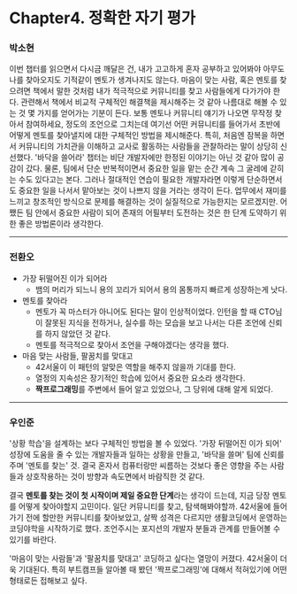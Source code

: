 # Chapter4. 정확한 자기 평가

### 박소현

이번 챕터를 읽으면서 다시금 깨달은 건, 내가 고고하게 혼자 공부하고 있어봐야 아무도 나를 찾아오지도 기적같이 멘토가 생겨나지도 않는다. 마음이 맞는 사람, 혹은 멘토를 찾으려면 책에서 말한 것처럼 내가 적극적으로 커뮤니티를 찾고 사람들에게 다가가야 한다. 관련해서 책에서 비교적 구체적인 해결책을 제시해주는 것 같아 나름대로 해볼 수 있는 것 몇 가지를 얻어가는 기분이 든다. 보통 멘토나 커뮤니티 얘기가 나오면 무작정 찾아서 참여하세요, 정도의 조언으로 그치는데 여기선 어떤 커뮤니티를 들어가서 초반에 어떻게 멘토를 찾아낼지에 대한 구체적인 방법을 제시해준다. 특히, 처음엔 잠복을 하면서 커뮤니티의 가치관을 이해하고 교사로 활동하는 사람들을 관찰하라는 말이 상당히 신선했다.
'바닥을 쓸어라' 챕터는 비단 개발자에만 한정된 이야기는 아닌 것 같아 많이 공감이 갔다. 물론, 팀에서 단순 반복적이면서 중요한 일을 맡는 순간 계속 그 굴레에 갇히는 수도 있다고는 본다. 그러나 절대적인 연습이 필요한 개발자라면 이렇게 단순하면서도 중요한 일을 나서서 맡아보는 것이 나쁘지 않을 거라는 생각이 든다. 업무에서 재미를 느끼고 창조적인 방식으로 문제를 해결하는 것이 실질적으로 가능한지는 모르겠지만. 어쨌든 팀 안에서 중요한 사람이 되어 존재의 어필부터 도전하는 것은 한 단계 도약하기 위한 좋은 방법론이라 생각한다.

---

### 전환오

- 가장 뒤떨어진 이가 되어라
  - 뱀의 머리가 되느니 용의 꼬리가 되어서 용의 몸통까지 빠르게 성장하는게 낫다.
- 멘토를 찾아라
  - 멘토가 꼭 마스터가 아니어도 된다는 말이 인상적이었다. 인턴을 할 때 CTO님이 잘못된 지식을 전하거나, 실수를 하는 모습을 보고 나서는 다른 조언에 신뢰를 하지 않았던 것 같다.
  - 멘토를 적극적으로 찾아서 조언을 구해야겠다는 생각을 했다.
- 마음 맞는 사람들, 팔꿈치를 맞대고
  - 42서울이 이 패턴의 알맞은 역할을 해주지 않을까 기대를 한다.
  - 열정의 지속성은 장기적인 학습에 있어서 중요한 요소라 생각한다.
  - **짝프로그래밍**를 주변에서 들어 알고 있었으나, 그 당위에 대해 알게 되었다.


----
### 우인준

'상황 학습'을 설계하는 보다 구체적인 방법을 볼 수 있었다. '가장 뒤떨어진 이가 되어' 성장에 도움을 줄 수 있는 개발자들과 일하는 상황을 만들고, '바닥을 쓸며' 팀에 신뢰를 주며 '멘토를 찾는' 것. 결국 혼자서 컴퓨터랑만 씨름하는 것보다 좋은 영향을 주는 사람들과 상호작용하는 것이 방향과 속도면에서 바람직한 것 같다. 

결국 **멘토를 찾는 것이 첫 시작이며 제일 중요한 단계**라는 생각이 드는데, 지금 당장 멘토를 어떻게 찾아야할지 고민이다. 일단 커뮤니티를 찾고, 탐색해봐야할까. 42서울에 들어가기 전에 할만한 커뮤니티를 찾아보았고, 살짝 성격은 다르지만 생활코딩에서 운영하는 코딩야학을 시작하기로 했다. 조언주시는 포지션의 개발자 분들과 관계를 만들어볼 수 있기를 바란다.

'마음이 맞는 사람들'과 '팔꿈치를 맞대고' 코딩하고 싶다는 열망이 커졌다. 42서울이 더욱 기대된다. 특히 부트캠프들 알아볼 때 봤던 '짝프로그래밍'에 대해서 적혀있기에 어떤 형태로든 접해보고 싶다.
